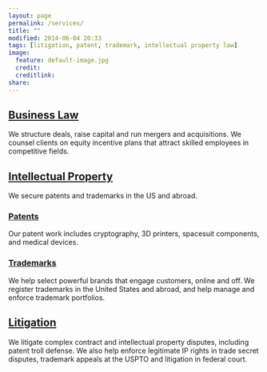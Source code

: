 ```yaml
---
layout: page
permalink: /services/
title: ""
modified: 2014-06-04 20:33
tags: [litigation, patent, trademark, intellectual property law]
image:
  feature: default-image.jpg 
  credit: 
  creditlink: 
share: 
---
```



## <a href='/business-law/'>Business Law</a>

We structure deals, raise capital and run mergers and acquisitions. We counsel clients on equity incentive plans that attract skilled employees in competitive fields.

## <a href='/patent-basics/'>Intellectual Property</a> 

We secure patents and trademarks in the US and abroad. 

### <a href='/patent-basics/'>Patents</a> 

Our patent work includes cryptography, 3D printers, spacesuit components, and medical devices.

### <a href='/trademark-basics/'>Trademarks</a> 

We help select powerful brands that engage customers, online and off. We register trademarks in the United States and abroad, and help manage and enforce trademark portfolios. 

## <a href='/litigation/'>Litigation</a> 

We litigate complex contract and intellectual property disputes, including patent troll defense. We also help enforce legitimate IP rights in trade secret disputes, trademark appeals at the USPTO and litigation in federal court. 